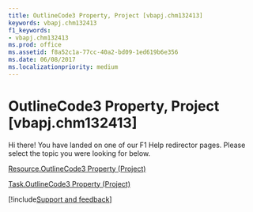 ```yaml
---
title: OutlineCode3 Property, Project [vbapj.chm132413]
keywords: vbapj.chm132413
f1_keywords:
- vbapj.chm132413
ms.prod: office
ms.assetid: f8a52c1a-77cc-40a2-bd09-1ed619b6e356
ms.date: 06/08/2017
ms.localizationpriority: medium
---
```



# OutlineCode3 Property, Project [vbapj.chm132413]

Hi there! You have landed on one of our F1 Help redirector pages. Please select the topic you were looking for below.

[Resource.OutlineCode3 Property (Project)](https://msdn.microsoft.com/library/1e5e4596-8e62-5b8d-c4e0-18467df727cf%28Office.15%29.aspx)

[Task.OutlineCode3 Property (Project)](https://msdn.microsoft.com/library/25bd9ac0-8c49-b328-b69e-0a2a38e22be4%28Office.15%29.aspx)

[!include[Support and feedback](~/includes/feedback-boilerplate.md)]
